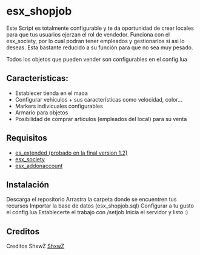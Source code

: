 # esx_shopjob

Este Script es totalmente configurable y te da oportunidad de crear locales para que tus usuarios ejerzan el rol de vendedor.
Funciona con el esx_society, por lo cual podran tener empleados y gestionarlos si asi lo deseas.
Esta bastante reducido a su función para que no sea muy pesado.

Todos los objetos que pueden vender son configurables en el config.lua 

## Características:
+ Establecer tienda en el maoa
+ Configurar vehiculos + sus características como velocidad, color...
+ Markers indivicuales configurables
+ Armario para objetos
+ Posibilidad de comprar articulos (empleados del local) para su venta


## Requisitos
   - [es_extended (probado en la final version 1.2)](https://github.com/esx-framework/es_extended/releases/tag/1.2.0)
   - [esx_society](https://github.com/esx-framework/esx_society)
   - [esx_addonaccount](https://github.com/esx-framework/esx_addonaccount)

## Instalación
Descarga el repositorio
Arrastra la carpeta donde se encuentren tus recursos
Importar la base de datos (esx_shopjob.sql)
Configurar a tu gusto el config.lua
Establecerte el trabajo con /setjob
Inicia el servidor y listo :)

## Creditos
 
Creditos ShxwZ [ShxwZ](https://github.com/ShxwZ)
